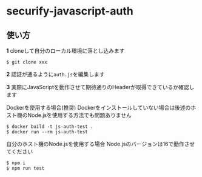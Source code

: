# securify-javascript-auth

## 使い方

**1**
cloneして自分のローカル環境に落とし込みます
```
$ git clone xxx
```

**2**
認証が通るように`auth.js`を編集します


**3**
実際にJavaScriptを動作させて期待通りのHeaderが取得できているか確認します

Dockerを使用する場合(推奨)
Dockerをインストールしていない場合は後述のホスト機のNode.jsを使用する方法でも問題ありません

```
$ docker build -t js-auth-test .
$ docker run --rm js-auth-test
```

自分のホスト機のNode.jsを使用する場合
Node.jsのバージョンは16で動作させてください
```
$ npm i
$ npm run test
```
